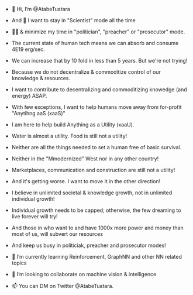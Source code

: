 - 👋 Hi, I’m @AtabeTuatara
- And 👀 I want to stay in "Scientist" mode all the time
- 👎🏼 & minimize my time in "politician", "preacher" or "prosecutor" mode.
- The current state of human tech means we can absorb and consume 4E19 erg/sec.
- We can increase that by 10 fold in less than 5 years. But we're not trying!
- Because we do not decentralize & commoditize control of our knowledge & resources.
- I want to contribute to decentralizing and commoditizing knowedge (and energy) ASAP.
- With few exceptions, I want to help humans move away from for-profit "Anytihng aaS (xaaS)" 

- I am here to help build Anything as a Utility (xaaU).
- Water is almost a utility. Food is still not a utility!
- Neither are all the things needed to set a human free of basic survival.
- Neither in the "Mmodernized" West nor in any other country! 
- Marketplaces, communication and construction are still not a utility!
- And it's getting worse. I want to move it in the other direction!

- I believe in unlimited societal & knowledge growth, not in unlimited individual growth!
- Individual growth needs to be capped; otherwise, the few dreaming to live forever will try!
- And those in who want to and have 1000x more power and money than most of us, will subvert our resources
- And keep us busy in politiciak, preacher and prosecutor modes!

- 🌱 I’m currently learning Reinforcement, GraphNN and other NN related topics
- 💞️ I’m looking to collaborate on machine vision & intelligence
- 📫 You can DM on Twitter @AtabeTuatara.

<!---
AtabeTuatara/AtabeTuatara is a ✨ special ✨ repository because its `README.md` (this file) appears on your GitHub profile.
You can click the Preview link to take a look at your changes.
--->
